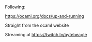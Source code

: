 Following:

https://ocaml.org/docs/up-and-running

Straight from the ocaml website

Streaming at https://twitch.tv/bytebeagle
